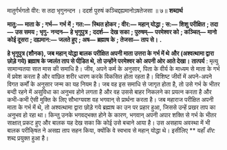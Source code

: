  

मातुर्गर्भगतो वीर: स तदा भृगुनन्दन । ददर्श पुरुषं कञ्चिद्दह्यमानोऽषतेजसा ॥ ७॥ **शब्दार्थ** 

**मातु:—** **माता के** **; गर्भ—** **गर्भ में** **; गत:—** **स्थित होकर** **; वीर:—** **महान् योद्धा** **; स:—** **शिशु परीक्षित** **; तदा—** **उस समय** **; भृगु-** **नन्दन—** **हे भृगुपुत्र** **; ददर्श—** **देख सका** **; पुरुषम्—** **परमेश्वर को** **; कञ्चित्—** **मानो कोई दूसरा** **; दह्यमान:—** **जलते हुए** **; अष—** **ब्रह्माष के** **; तेजसा—** **ताप से।** **.** 

**हे भृगुपुत्र (शौनक), जब महान् योद्धा बालक परीक्षित अपनी माता उत्तरा के गर्भ में थे** **और (अश्वत्थामा द्वारा छोड़े गये) ब्रह्माष के ज्वलंत ताप से पीडि़त थे, तो उन्होंने परमेश्वर को** **अपनी ओर आते देखा।** **तात्पर्य** : मृत्यु सामान्यतया सात मास की समाधि है। जीव, अपने कर्म के अनुसार, पिता के वीर्य के माध्यम से माता के गर्भ में प्रवेश करता है और वांछित शरीर धारण करके विकसित होता रहता है। विशिष्ट जीवों में अपने-अपने विगत कर्मों के अनुसार जन्म का यह नियम है। जब वह इस समाधि से जागृत होता है, तो उसे गर्भ के भीतर बन्दी रहने में असुविधा का अनुभव होने लगता है और वह उससे बाहर निकलने का प्रयत्न करता है और कभी-कभी ऐसी मुक्ति के लिए सौभाग्यवश वह भगवान् से प्रार्थना करता है। जब महाराज परीक्षित अपनी माता के गर्भ में थे, तो अश्वत्थामा द्वारा छोड़े गये ब्रह्माष का उन पर प्रहार हुआ, जिससे उन्हें प्रखर ताप का अनुभव हो रहा था। किन्तु उनके भगवद्भक्त होने के कारण, भगवान् अपनी अपार शक्ति से गर्भ के भीतर साक्षात् प्रकट हुए और बालक यह देख सका कि कोई उसे बचाने आया है। उस असहाय अवस्था में भी बालक परीकि्षत ने असह्य ताप सहन किया, क्योंकि वे स्वभाव से महान् योद्धा थे। इसीलिए ** यहाँ *वीर:* शब्द प्रयुक्त हुआ है। 